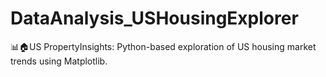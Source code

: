 # DataAnalysis_USHousingExplorer
📊🏠US PropertyInsights: Python-based exploration of US housing market trends using Matplotlib.
